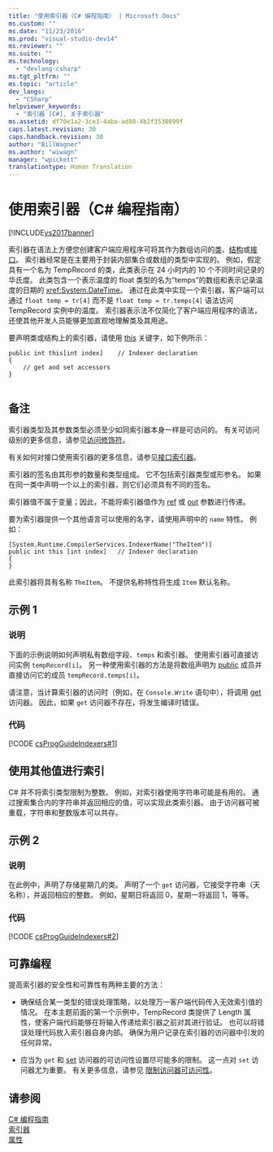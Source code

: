 ```yaml
---
title: "使用索引器（C# 编程指南） | Microsoft Docs"
ms.custom: ""
ms.date: "11/23/2016"
ms.prod: "visual-studio-dev14"
ms.reviewer: ""
ms.suite: ""
ms.technology: 
  - "devlang-csharp"
ms.tgt_pltfrm: ""
ms.topic: "article"
dev_langs: 
  - "CSharp"
helpviewer_keywords: 
  - "索引器 [C#], 关于索引器"
ms.assetid: df70e1a2-3ce3-4aba-ad80-4b2f3538699f
caps.latest.revision: 30
caps.handback.revision: 30
author: "BillWagner"
ms.author: "wiwagn"
manager: "wpickett"
translationtype: Human Translation
---
```

# 使用索引器（C# 编程指南）
[!INCLUDE[vs2017banner](../../../csharp/includes/vs2017banner.md)]

索引器在语法上方便您创建客户端应用程序可将其作为数组访问的[类](../../../csharp/language-reference/keywords/class.md)、[结构](../../../csharp/language-reference/keywords/struct.md)或[接口](../../../csharp/language-reference/keywords/interface.md)。  索引器经常是在主要用于封装内部集合或数组的类型中实现的。  例如，假定具有一个名为 TempRecord 的类，此类表示在 24 小时内的 10 个不同时间记录的华氏度。  此类包含一个表示温度的 float 类型的名为“temps”的数组和表示记录温度的日期的 <xref:System.DateTime>。  通过在此类中实现一个索引器，客户端可以通过 `float temp = tr[4]` 而不是 `float temp = tr.temps[4]` 语法访问 TempRecord 实例中的温度。  索引器表示法不仅简化了客户端应用程序的语法，还使其他开发人员能够更加直观地理解类及其用途。  
  
 要声明类或结构上的索引器，请使用 [this](../../../csharp/language-reference/keywords/this.md) 关键字，如下例所示：  
  
```  
public int this[int index]    // Indexer declaration  
{  
    // get and set accessors  
}  
  
```  
  
## 备注  
 索引器类型及其参数类型必须至少如同索引器本身一样是可访问的。  有关可访问级别的更多信息，请参见[访问修饰符](../../../csharp/language-reference/keywords/access-modifiers.md)。  
  
 有关如何对接口使用索引器的更多信息，请参见[接口索引器](../../../csharp/programming-guide/indexers/indexers-in-interfaces.md)。  
  
 索引器的签名由其形参的数量和类型组成。  它不包括索引器类型或形参名。  如果在同一类中声明一个以上的索引器，则它们必须具有不同的签名。  
  
 索引器值不属于变量；因此，不能将索引器值作为 [ref](../../../csharp/language-reference/keywords/ref.md) 或 [out](../../../csharp/language-reference/keywords/out.md) 参数进行传递。  
  
 要为索引器提供一个其他语言可以使用的名字，请使用声明中的 `name` 特性。  例如：  
  
```  
[System.Runtime.CompilerServices.IndexerName("TheItem")]  
public int this [int index]   // Indexer declaration  
{  
}  
```  
  
 此索引器将具有名称 `TheItem`。  不提供名称特性将生成 `Item` 默认名称。  
  
## 示例 1  
  
### 说明  
 下面的示例说明如何声明私有数组字段、`temps` 和索引器。  使用索引器可直接访问实例 `tempRecord[i]`。  另一种使用索引器的方法是将数组声明为 [public](../../../csharp/language-reference/keywords/public.md) 成员并直接访问它的成员 `tempRecord.temps[i]`。  
  
 请注意，当计算索引器的访问时（例如，在 `Console.Write` 语句中），将调用 [get](../../../csharp/language-reference/keywords/get.md) 访问器。  因此，如果 `get` 访问器不存在，将发生编译时错误。  
  
### 代码  
 [!CODE [csProgGuideIndexers#1](../CodeSnippet/VS_Snippets_VBCSharp/csProgGuideIndexers#1)]  
  
## 使用其他值进行索引  
 C\# 并不将索引类型限制为整数。  例如，对索引器使用字符串可能是有用的。  通过搜索集合内的字符串并返回相应的值，可以实现此类索引器。  由于访问器可被重载，字符串和整数版本可以共存。  
  
## 示例 2  
  
### 说明  
 在此例中，声明了存储星期几的类。  声明了一个 `get` 访问器，它接受字符串（天名称），并返回相应的整数。  例如，星期日将返回 0，星期一将返回 1，等等。  
  
### 代码  
 [!CODE [csProgGuideIndexers#2](../CodeSnippet/VS_Snippets_VBCSharp/csProgGuideIndexers#2)]  
  
## 可靠编程  
 提高索引器的安全性和可靠性有两种主要的方法：  
  
-   确保结合某一类型的错误处理策略，以处理万一客户端代码传入无效索引值的情况。  在本主题前面的第一个示例中，TempRecord 类提供了 Length 属性，使客户端代码能够在将输入传递给索引器之前对其进行验证。  也可以将错误处理代码放入索引器自身内部。  确保为用户记录在索引器的访问器中引发的任何异常。  
  
-   应当为 `get` 和 [set](../../../csharp/language-reference/keywords/set.md) 访问器的可访问性设置尽可能多的限制。  这一点对 `set` 访问器尤为重要。  有关更多信息，请参见 [限制访问器可访问性](../../../csharp/programming-guide/classes-and-structs/restricting-accessor-accessibility.md)。  
  
## 请参阅  
 [C\# 编程指南](../../../csharp/programming-guide/index.md)   
 [索引器](../../../csharp/programming-guide/indexers/index.md)   
 [属性](../../../csharp/programming-guide/classes-and-structs/properties.md)